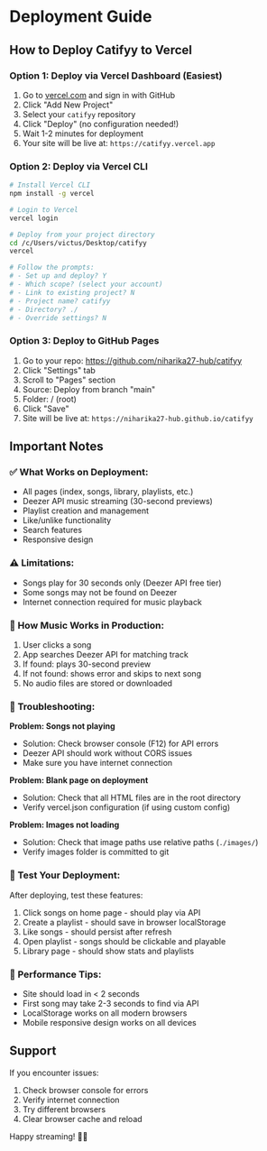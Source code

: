 # Deployment Guide

## How to Deploy Catifyy to Vercel

### Option 1: Deploy via Vercel Dashboard (Easiest)

1. Go to [vercel.com](https://vercel.com) and sign in with GitHub
2. Click "Add New Project"
3. Select your `catifyy` repository
4. Click "Deploy" (no configuration needed!)
5. Wait 1-2 minutes for deployment
6. Your site will be live at: `https://catifyy.vercel.app`

### Option 2: Deploy via Vercel CLI

```bash
# Install Vercel CLI
npm install -g vercel

# Login to Vercel
vercel login

# Deploy from your project directory
cd /c/Users/victus/Desktop/catifyy
vercel

# Follow the prompts:
# - Set up and deploy? Y
# - Which scope? (select your account)
# - Link to existing project? N
# - Project name? catifyy
# - Directory? ./
# - Override settings? N
```

### Option 3: Deploy to GitHub Pages

1. Go to your repo: https://github.com/niharika27-hub/catifyy
2. Click "Settings" tab
3. Scroll to "Pages" section
4. Source: Deploy from branch "main"
5. Folder: / (root)
6. Click "Save"
7. Site will be live at: `https://niharika27-hub.github.io/catifyy`

## Important Notes

### ✅ What Works on Deployment:
- All pages (index, songs, library, playlists, etc.)
- Deezer API music streaming (30-second previews)
- Playlist creation and management
- Like/unlike functionality
- Search features
- Responsive design

### ⚠️ Limitations:
- Songs play for 30 seconds only (Deezer API free tier)
- Some songs may not be found on Deezer
- Internet connection required for music playback

### 🎵 How Music Works in Production:
1. User clicks a song
2. App searches Deezer API for matching track
3. If found: plays 30-second preview
4. If not found: shows error and skips to next song
5. No audio files are stored or downloaded

### 🔧 Troubleshooting:

**Problem: Songs not playing**
- Solution: Check browser console (F12) for API errors
- Deezer API should work without CORS issues
- Make sure you have internet connection

**Problem: Blank page on deployment**
- Solution: Check that all HTML files are in the root directory
- Verify vercel.json configuration (if using custom config)

**Problem: Images not loading**
- Solution: Check that image paths use relative paths (`./images/`)
- Verify images folder is committed to git

### 📱 Test Your Deployment:

After deploying, test these features:
1. Click songs on home page - should play via API
2. Create a playlist - should save in browser localStorage
3. Like songs - should persist after refresh
4. Open playlist - songs should be clickable and playable
5. Library page - should show stats and playlists

### 🚀 Performance Tips:

- Site should load in < 2 seconds
- First song may take 2-3 seconds to find via API
- LocalStorage works on all modern browsers
- Mobile responsive design works on all devices

## Support

If you encounter issues:
1. Check browser console for errors
2. Verify internet connection
3. Try different browsers
4. Clear browser cache and reload

Happy streaming! 🎵✨
